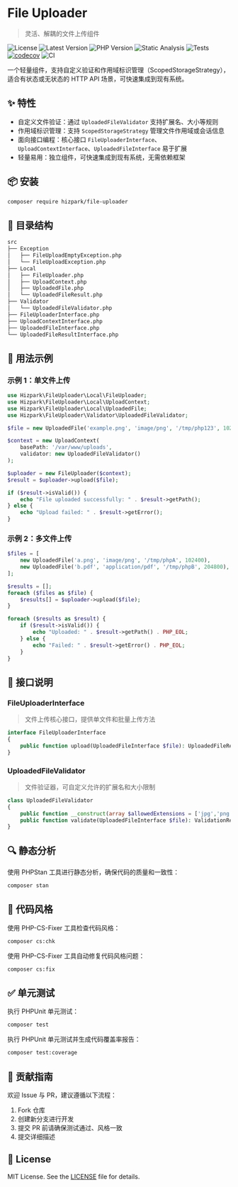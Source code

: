 # File Uploader

> 灵活、解耦的文件上传组件

![License](https://img.shields.io/github/license/hizpark/file-uploader?style=flat-square)
![Latest Version](https://img.shields.io/packagist/v/hizpark/file-uploader?style=flat-square)
![PHP Version](https://img.shields.io/badge/php-8.2--8.4-blue?style=flat-square)
![Static Analysis](https://img.shields.io/badge/static_analysis-PHPStan-blue?style=flat-square)
![Tests](https://img.shields.io/badge/tests-PHPUnit-brightgreen?style=flat-square)
[![codecov](https://codecov.io/gh/hizpark/file-uploader/branch/main/graph/badge.svg)](https://codecov.io/gh/hizpark/file-uploader)
![CI](https://github.com/hizpark/file-uploader/actions/workflows/ci.yml/badge.svg?style=flat-square)

一个轻量组件，支持自定义验证和作用域标识管理（ScopedStorageStrategy），适合有状态或无状态的 HTTP API 场景，可快速集成到现有系统。

## ✨ 特性

- 自定义文件验证：通过 `UploadedFileValidator` 支持扩展名、大小等规则
- 作用域标识管理：支持 `ScopedStorageStrategy` 管理文件作用域或会话信息
- 面向接口编程：核心接口 `FileUploaderInterface`、`UploadContextInterface`、`UploadedFileInterface` 易于扩展
- 轻量易用：独立组件，可快速集成到现有系统，无需依赖框架

## 📦 安装

```bash
composer require hizpark/file-uploader
```

## 📂 目录结构

```txt
src
├── Exception
│   ├── FileUploadEmptyException.php
│   └── FileUploadException.php
├── Local
│   ├── FileUploader.php
│   ├── UploadContext.php
│   ├── UploadedFile.php
│   └── UploadedFileResult.php
├── Validator
│   └── UploadedFileValidator.php
├── FileUploaderInterface.php
├── UploadContextInterface.php
├── UploadedFileInterface.php
└── UploadedFileResultInterface.php
```

## 🚀 用法示例

### 示例 1：单文件上传

```php
use Hizpark\FileUploader\Local\FileUploader;
use Hizpark\FileUploader\Local\UploadContext;
use Hizpark\FileUploader\Local\UploadedFile;
use Hizpark\FileUploader\Validator\UploadedFileValidator;

$file = new UploadedFile('example.png', 'image/png', '/tmp/php123', 102400);

$context = new UploadContext(
    basePath: '/var/www/uploads',
    validator: new UploadedFileValidator()
);

$uploader = new FileUploader($context);
$result = $uploader->upload($file);

if ($result->isValid()) {
    echo "File uploaded successfully: " . $result->getPath();
} else {
    echo "Upload failed: " . $result->getError();
}
```

### 示例 2：多文件上传

```php
$files = [
    new UploadedFile('a.png', 'image/png', '/tmp/phpA', 102400),
    new UploadedFile('b.pdf', 'application/pdf', '/tmp/phpB', 204800),
];

$results = [];
foreach ($files as $file) {
    $results[] = $uploader->upload($file);
}

foreach ($results as $result) {
    if ($result->isValid()) {
        echo "Uploaded: " . $result->getPath() . PHP_EOL;
    } else {
        echo "Failed: " . $result->getError() . PHP_EOL;
    }
}
```

## 📐 接口说明

### FileUploaderInterface

> 文件上传核心接口，提供单文件和批量上传方法

```php
interface FileUploaderInterface
{
    public function upload(UploadedFileInterface $file): UploadedFileResultInterface;
}
```

### UploadedFileValidator

> 文件验证器，可自定义允许的扩展名和大小限制

```php
class UploadedFileValidator
{
    public function __construct(array $allowedExtensions = ['jpg','png','gif','pdf'], int $maxSize = 5_000_000) { ... }
    public function validate(UploadedFileInterface $file): ValidationResult { ... }
}
```

## 🔍 静态分析

使用 PHPStan 工具进行静态分析，确保代码的质量和一致性：

```bash
composer stan
```

## 🎯 代码风格

使用 PHP-CS-Fixer 工具检查代码风格：

```bash
composer cs:chk
```

使用 PHP-CS-Fixer 工具自动修复代码风格问题：

```bash
composer cs:fix
```

## ✅ 单元测试

执行 PHPUnit 单元测试：

```bash
composer test
```

执行 PHPUnit 单元测试并生成代码覆盖率报告：

```bash
composer test:coverage
```

## 🤝 贡献指南

欢迎 Issue 与 PR，建议遵循以下流程：

1. Fork 仓库
2. 创建新分支进行开发
3. 提交 PR 前请确保测试通过、风格一致
4. 提交详细描述

## 📜 License

MIT License. See the [LICENSE](LICENSE) file for details.
